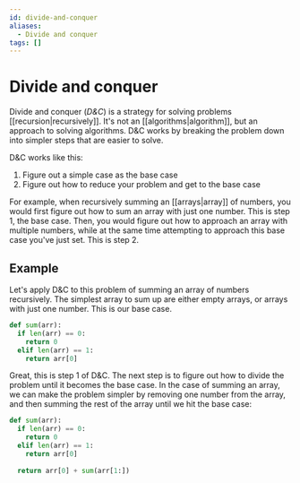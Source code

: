 ```yaml
---
id: divide-and-conquer
aliases:
  - Divide and conquer
tags: []
---
```


# Divide and conquer

Divide and conquer (_D&C_) is a strategy for solving problems
[[recursion|recursively]]. It's not an [[algorithms|algorithm]], but an approach
to solving algorithms. D&C works by breaking the problem down into simpler steps
that are easier to solve.

D&C works like this:

1. Figure out a simple case as the base case
2. Figure out how to reduce your problem and get to the base case

For example, when recursively summing an [[arrays|array]] of numbers, you would
first figure out how to sum an array with just one number. This is step 1, the
base case. Then, you would figure out how to approach an array with multiple
numbers, while at the same time attempting to approach this base case you've
just set. This is step 2.

## Example

Let's apply D&C to this problem of summing an array of numbers recursively. The
simplest array to sum up are either empty arrays, or arrays with just one
number. This is our base case.

```python
def sum(arr):
  if len(arr) == 0:
    return 0
  elif len(arr) == 1:
    return arr[0]
```

Great, this is step 1 of D&C. The next step is to figure out how to divide the
problem until it becomes the base case. In the case of summing an array, we can
make the problem simpler by removing one number from the array, and then summing
the rest of the array until we hit the base case:

```python
def sum(arr):
  if len(arr) == 0:
    return 0
  elif len(arr) == 1:
    return arr[0]
 
  return arr[0] + sum(arr[1:])
```
